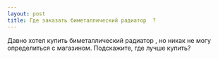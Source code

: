 ```yaml
---
layout: post 
title: Где заказать биметаллический радиатор  ? 
--- 
```

Давно хотел купить биметаллический радиатор  , но никак не могу определиться с магазином. Подскажите, где лучше купить?